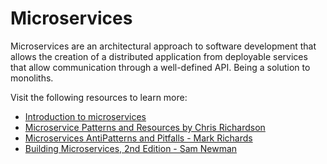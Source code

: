 # Microservices

Microservices are an architectural approach to software development that allows the creation of a distributed application from deployable services that allow communication through a well-defined API. Being a solution to monoliths.

Visit the following resources to learn more:

- [Introduction to microservices](https://developer.ibm.com/learningpaths/get-started-application-modernization/intro-microservices/introduction/)
- [Microservice Patterns and Resources by Chris Richardson](https://microservices.io/index.html)
- [Microservices AntiPatterns and Pitfalls - Mark Richards](https://www.oreilly.com/content/microservices-antipatterns-and-pitfalls/)
- [Building Microservices, 2nd Edition - Sam Newman](https://samnewman.io/books/building_microservices_2nd_edition/)
